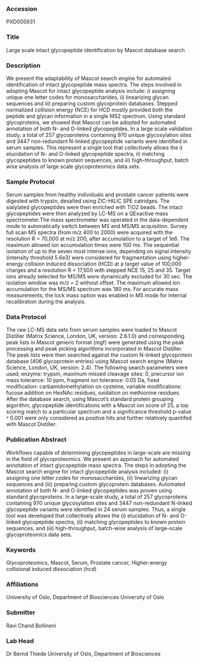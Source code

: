 ### Accession
PXD005931

### Title
Large scale intact glycopeptide identification by Mascot database search

### Description
We present the adaptability of Mascot search engine for automated identification of intact glycopeptide mass spectra. The steps involved in adopting Mascot for intact glycopeptide analysis include: i) assigning unique one letter codes for monosaccharides, ii) linearizing glycan sequences and iii) preparing custom glycoprotein databases. Stepped normalized collision energy (NCE) for HCD mostly provided both the peptide and glycan information in a single MS2 spectrum. Using standard glycoproteins, we showed that Mascot can be adopted for automated annotation of both N- and O-linked glycopeptides. In a large scale validation study, a total of 257 glycoproteins containing 970 unique glycosylation sites and 3447 non-redundant N-linked glycopeptide variants were identified in serum samples. This represent a single tool that collectively allows the i) elucidation of N- and O-linked glycopeptide spectra, ii) matching glycopeptides to known protein sequences, and iii) high-throughput, batch wise analysis of large scale glycoproteomics data sets.

### Sample Protocol
Serum samples from healthy individuals and prostate cancer patients were digested with trypsin, desalted using ZIC-HILIC SPE catridges. The sialylated glycopeptides were then enriched with TiO2 beads. The intact glycopeptides were then analyzed by LC-MS on a QExactive mass spectrometer.The mass spectrometer was operated in the data-dependent mode to automatically switch between MS and MS/MS acquisition. Survey full scan MS spectra (from m/z 400 to 2000) were acquired with the resolution R = 70,000 at m/z 200, after accumulation to a target of 1e6. The maximum allowed ion accumulation times were 100 ms. The sequential isolation of up to the seven most intense ions, depending on signal intensity (intensity threshold 5.6e3) were considered for fragmentation using higher-energy collision induced dissociation (HCD) at a target value of 100,000 charges and a resolution R = 17,500 with stepped NCE 15, 25 and 35. Target ions already selected for MS/MS were dynamically excluded for 30 sec. The isolation window was m/z = 2 without offset. The maximum allowed ion accumulation for the MS/MS spectrum was 180 ms. For accurate mass measurements, the lock mass option was enabled in MS mode for internal recalibration during the analysis.

### Data Protocol
The raw LC-MS data sets from serum samples were loaded to Mascot Distiller (Matrix Science, London, UK, version: 2.6.1.0) and corresponding peak lists in Mascot generic format (mgf) were generated using the peak processing and peak picking algorithms incorporated in Mascot Distiller. The peak lists were then searched against the custom N-linked glycoprotein database (406 glycoprotein entries) using Mascot search engine (Matrix Science, London, UK, version: 2.4).  The following search parameters were used; enzyme: trypsin, maximum missed cleavage sites: 0, precursor ion mass tolerance: 10 ppm, fragment ion tolerance: 0.05 Da, fixed modification: carbamidomethylation on cysteine, variable modifications: fucose addition on HexNAc residues, oxidation on methionine residues. After the database search, using Mascot’s standard protein grouping algorithm, glycopeptide identifications with a Mascot ion score of 25, a top scoring match to a particular spectrum and a significance threshold p-value ˂ 0.001 were only considered as positive hits and further relatively quantifed with Mascot Distiller.

### Publication Abstract
Workflows capable of determining glycopeptides in large-scale are missing in the field of glycoproteomics. We present an approach for automated annotation of intact glycopeptide mass spectra. The steps in adopting the Mascot search engine for intact glycopeptide analysis included: (i) assigning one letter codes for monosaccharides, (ii) linearizing glycan sequences and (iii) preparing custom glycoprotein databases. Automated annotation of both N- and O-linked glycopeptides was proven using standard glycoproteins. In a large-scale study, a total of 257 glycoproteins containing 970 unique glycosylation sites and 3447 non-redundant N-linked glycopeptide variants were identified in 24 serum samples. Thus, a single tool was developed that collectively allows the (i) elucidation of N- and O-linked glycopeptide spectra, (ii) matching glycopeptides to known protein sequences, and (iii) high-throughput, batch-wise analysis of large-scale glycoproteomics data sets.

### Keywords
Glycoproteomics, Mascot, Serum, Prostate cancer, Higher-energy collisional induced dissociation (hcd)

### Affiliations
University of Oslo, Department of Biosciences
University of Oslo

### Submitter
Ravi Chand Bollineni

### Lab Head
Dr Bernd Thiede
University of Oslo, Department of Biosciences


